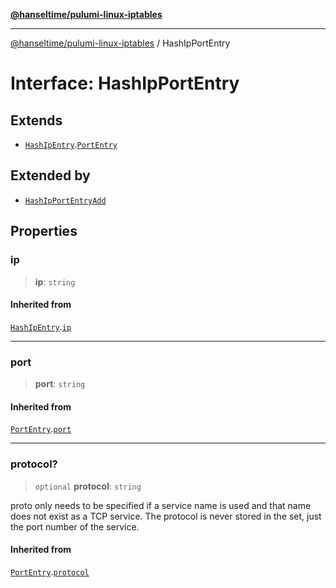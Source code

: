 [**@hanseltime/pulumi-linux-iptables**](../README.md)

***

[@hanseltime/pulumi-linux-iptables](../README.md) / HashIpPortEntry

# Interface: HashIpPortEntry

## Extends

- [`HashIpEntry`](HashIpEntry.md).[`PortEntry`](PortEntry.md)

## Extended by

- [`HashIpPortEntryAdd`](HashIpPortEntryAdd.md)

## Properties

### ip

> **ip**: `string`

#### Inherited from

[`HashIpEntry`](HashIpEntry.md).[`ip`](HashIpEntry.md#ip)

***

### port

> **port**: `string`

#### Inherited from

[`PortEntry`](PortEntry.md).[`port`](PortEntry.md#port)

***

### protocol?

> `optional` **protocol**: `string`

proto only needs to be specified if a service name is used and that name does not exist as a TCP service. The protocol is never stored in the set, just the port number of the service.

#### Inherited from

[`PortEntry`](PortEntry.md).[`protocol`](PortEntry.md#protocol)
